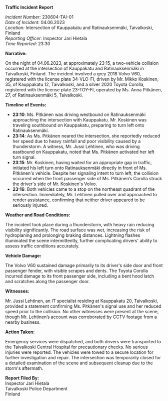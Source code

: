 **Traffic Incident Report**

*Incident Number:* 230604-TAI-01  
*Date of Incident:* 04.06.2023  
*Location:* Intersection of Kauppakatu and Ratinauksenmäki, Taivalkoski, Finland  
*Reporting Officer:* Inspector Jari Hietala  
*Time Reported:* 23:30  

**Narrative:**

On the night of 04.06.2023, at approximately 23:15, a two-vehicle collision occurred at the intersection of Kauppakatu and Ratinauksenmäki in Taivalkoski, Finland. The incident involved a grey 2018 Volvo V60, registered with the license plate 34-VLO-FI, driven by Mr. Mikko Koskinen, 35, of Kauppakatu 12, Taivalkoski, and a silver 2020 Toyota Corolla, registered with the license plate 23-TOY-FI, operated by Ms. Anna Pitkänen, 27, of Ratinauksenmäki 5, Taivalkoski.

**Timeline of Events:**

- **23:10**: Ms. Pitkänen was driving westbound on Ratinauksenmäki approaching the intersection with Kauppakatu. Mr. Koskinen was traveling southbound on Kauppakatu, preparing to turn left onto Ratinauksenmäki.
- **23:14**: As Ms. Pitkänen neared the intersection, she reportedly reduced her speed due to heavy rainfall and poor visibility caused by a thunderstorm. A witness, Mr. Jussi Lehtinen, who was driving eastbound on Kauppakatu, noted that Ms. Pitkänen activated her left turn signal.
- **23:15**: Mr. Koskinen, having waited for an appropriate gap in traffic, initiated his left turn onto Ratinauksenmäki directly in front of Ms. Pitkänen's vehicle. Despite her signaling intent to turn left, the collision occurred when the front passenger side of Ms. Pitkänen’s Corolla struck the driver's side of Mr. Koskinen's Volvo.
- **23:16**: Both vehicles came to a stop on the northeast quadrant of the intersection. Immediately, Mr. Lehtinen pulled over and approached to render assistance, confirming that neither driver appeared to be seriously injured.

**Weather and Road Conditions:**

The incident took place during a thunderstorm, with heavy rain reducing visibility significantly. The road surface was wet, increasing the risk of hydroplaning and prolonging braking distances. Lightning flashes illuminated the scene intermittently, further complicating drivers' ability to assess traffic conditions accurately.

**Vehicle Damage:**

The Volvo V60 sustained damage primarily to its driver's side door and front passenger fender, with visible scrapes and dents. The Toyota Corolla incurred damage to its front passenger side, including a bent hood latch and scratches along the passenger door.

**Witnesses:**

Mr. Jussi Lehtinen, an IT specialist residing at Kauppakatu 20, Taivalkoski, provided a statement confirming Ms. Pitkänen's signal use and her reduced speed prior to the collision. No other witnesses were present at the scene, though Mr. Lehtinen’s account was corroborated by CCTV footage from a nearby business.

**Action Taken:**

Emergency services were dispatched, and both drivers were transported to the Taivalkoski Central Hospital for precautionary checks. No serious injuries were reported. The vehicles were towed to a secure location for further investigation and repair. The intersection was temporarily closed for a detailed examination of the scene and subsequent cleanup due to the storm's aftermath.

**Report Filed By:**  
Inspector Jari Hietala  
Taivalkoski Police Department  
Finland